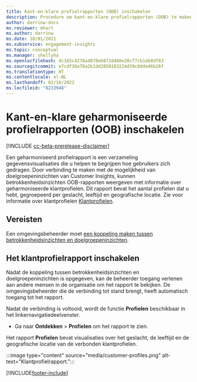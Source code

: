```yaml
---
title: Kant-en-klare profielrapporten (OOB) inschakelen
description: Procedure om kant-en-klare profielrapporten (OOB) te maken, gegroepeerd op geslacht, leeftijd en land of regio van herkomst.
author: darrinw-docs
ms.reviewer: mhart
ms.author: darrinw
ms.date: 10/01/2021
ms.subservice: engagement-insights
ms.topic: conceptual
ms.manager: shellyha
ms.openlocfilehash: 4c165c4278a4870e6872d460e20cf7cb1eb8df83
ms.sourcegitcommit: e7cdf36a78a2b1dd2850183224d39c8dde46b26f
ms.translationtype: HT
ms.contentlocale: nl-NL
ms.lasthandoff: 02/16/2022
ms.locfileid: "8233948"
---
```

# <a name="out-of-box-oob-unified-profile-reports"></a>Kant-en-klare geharmoniseerde profielrapporten (OOB) inschakelen

[!INCLUDE [cc-beta-prerelease-disclaimer](includes/cc-beta-prerelease-disclaimer.md)]

Een geharmoniseerd profielrapport is een verzameling gegevensvisualisaties die u helpen te begrijpen hoe gebruikers zich gedragen. Door verbinding te maken met de mogelijkheid van doelgroepeninzichten van Customer Insights, kunnen betrokkenheidsinzichten OOB-rapporten weergeven met informatie over geharmoniseerde klantprofielen. Dit rapport bevat het aantal profielen dat u hebt, gegroepeerd per geslacht, leeftijd en geografische locatie. Zie voor informatie over klantprofielen [Klantprofielen](../audience-insights/customer-profiles.md).

## <a name="prerequisites"></a>Vereisten

Een omgevingsbeheerder moet [een koppeling maken tussen betrokkenheidsinzichten en doelgroepeninzichten](integrate-audience-insights-engagement-insights.md).

## <a name="enable-the-customer-profile-report"></a>Het klantprofielrapport inschakelen

Nadat de koppeling tussen betrokkenheidsinzichten en doelgroepeninzichten is opgegeven, kan de beheerder toegang verlenen aan andere mensen in de organisatie om het rapport te bekijken. De omgevingsbeheerder die de verbinding tot stand brengt, heeft automatisch toegang tot het rapport. 

Nadat de verbinding is voltooid, wordt de functie **Profielen** beschikbaar in het linkernavigatiedeelvenster. 

- Ga naar **Ontdekken** > **Profielen** om het rapport te zien.

Het rapport **Profielen** bevat visualisaties over het geslacht, de leeftijd en de geografische locatie van de verbonden klantprofielen.

:::image type="content" source="media/customer-profiles.png" alt-text="Klantprofielrapport.":::

[!INCLUDE[footer-include](../includes/footer-banner.md)]
